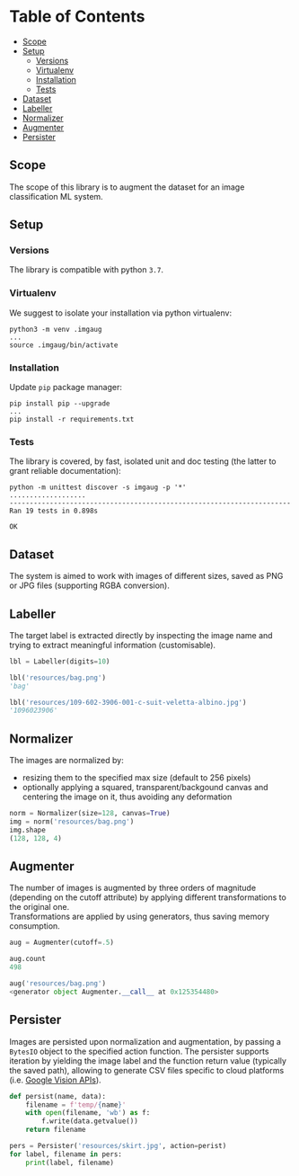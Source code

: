 # Table of Contents

* [Scope](#scope)
* [Setup](#setup)
  * [Versions](#versions)
  * [Virtualenv](#virtualenv)
  * [Installation](#installation)
  * [Tests](#tests)
* [Dataset](#dataset)
* [Labeller](#labeller)
* [Normalizer](#normalizer)
* [Augmenter](#augmenter)
* [Persister](#persister)


## Scope
The scope of this library is to augment the dataset for an image classification ML system.

## Setup

### Versions
The library is compatible with python `3.7`.

### Virtualenv
We suggest to isolate your installation via python virtualenv:
```shell
python3 -m venv .imgaug
...
source .imgaug/bin/activate
```

### Installation
Update `pip` package manager:
```shell
pip install pip --upgrade
...
pip install -r requirements.txt
```

### Tests
The library is covered, by fast, isolated unit and doc testing (the latter to grant reliable documentation):
```shell
python -m unittest discover -s imgaug -p '*'
...................
----------------------------------------------------------------------
Ran 19 tests in 0.898s

OK
```

## Dataset
The system is aimed to work with images of different sizes, saved as PNG or JPG files (supporting RGBA conversion).

## Labeller
The target label is extracted directly by inspecting the image name and trying to extract meaningful information (customisable).

```python
lbl = Labeller(digits=10)

lbl('resources/bag.png')
'bag'

lbl('resources/109-602-3906-001-c-suit-veletta-albino.jpg')
'1096023906'
```

## Normalizer
The images are normalized by:
- resizing them to the specified max size (default to 256 pixels)
- optionally applying a squared, transparent/backgound canvas and centering the image on it, thus avoiding any deformation

```python
norm = Normalizer(size=128, canvas=True)
img = norm('resources/bag.png')
img.shape
(128, 128, 4)
```

## Augmenter
The number of images is augmented by three orders of magnitude (depending on the cutoff attribute) by applying different transformations to the original one.  
Transformations are applied by using generators, thus saving memory consumption.

```python
aug = Augmenter(cutoff=.5)

aug.count
498

aug('resources/bag.png')
<generator object Augmenter.__call__ at 0x125354480>
```

## Persister
Images are persisted upon normalization and augmentation, by passing a `BytesIO` object to the specified action function. 
The persister supports iteration by yielding the image label and the function return value (typically the saved path), allowing to generate CSV files specific to cloud platforms (i.e. [Google Vision APIs](https://cloud.google.com/vision/automl/docs/prepare)).

```python
def persist(name, data):
    filename = f'temp/{name}'
    with open(filename, 'wb') as f:
        f.write(data.getvalue())
    return filename

pers = Persister('resources/skirt.jpg', action=perist)
for label, filename in pers:
    print(label, filename)
```
